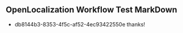## OpenLocalization Workflow Test MarkDown
* db8144b3-8353-4f5c-af52-4ec93422550e 
thanks!<!--HONumber=Mar16_HO2-->
